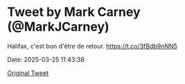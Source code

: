 # Tweet by Mark Carney (@MarkJCarney)

Halifax, c'est bon d'être de retour. https://t.co/3fBdb9nNN5

Date: 2025-03-25 11:43:38

[Original Tweet](https://x.com/MarkJCarney/status/1904499411301859534)
